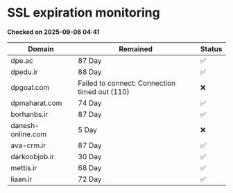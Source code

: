 # SSL expiration monitoring

**Checked on 2025-09-06 04:41**

| Domain | Remained | Status       |
|--------|----------|--------------|
| dpe.ac     | 87 Day   | ✅ |
| dpedu.ir     | 88 Day   | ✅ |
| dpgoal.com     | Failed to connect: Connection timed out (110)       | ❌ |
| dpmaharat.com     | 74 Day   | ✅ |
| borhanbs.ir     | 87 Day   | ✅ |
| danesh-online.com     | 5 Day   | ❌ |
| ava-crm.ir     | 87 Day   | ✅ |
| darkoobjob.ir     | 30 Day   | ✅ |
| mettis.ir     | 68 Day   | ✅ |
| liaan.ir     | 72 Day   | ✅ |
